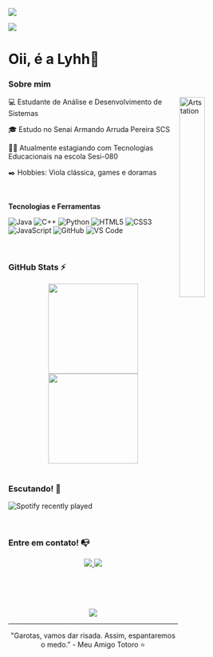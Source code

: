 <p align="center">
 
</p align="center">
  <img src="https://github.com/Lybnih/Lybnih/assets/132515156/185e163a-6d9a-4949-bccd-bf0016e8ed94" />
  
<p>
  <img src="https://komarev.com/ghpvc/?username=your-github-lybnih&color=blueviolet"/> 
</p>

# Oii, é a Lyhh👋

### Sobre mim

 <p>
         <img align="right" alt="Artstation" src="https://github.com/Lybnih/Lybnih/assets/132515156/291bb589-fffb-4b96-b3ec-37dbd9ff86ba"
         width="32%" height="32%">
    </p>

<p align="center">
  
💻 Estudante de Análise e Desenvolvimento de Sistemas

🎓 Estudo no Senai Armando Arruda Pereira SCS

👩‍💻 Atualmente estagiando com Tecnologias Educacionais na escola Sesi-080

✒️ Hobbies: Viola clássica, games e doramas 

</p>

<br>
 
**Tecnologias e Ferramentas**

![Java](https://img.shields.io/badge/Java-ED8B00?style=for-the-badge&logo=openjdk&logoColor=white)
![C++](https://img.shields.io/badge/C%2B%2B-00599C?style=for-the-badge&logo=c%2B%2B&logoColor=white)
![Python](https://img.shields.io/badge/Python-3776AB?style=for-the-badge&logo=python&logoColor=white)
![HTML5](https://img.shields.io/badge/html5-%23E34F26.svg?style=for-the-badge&logo=html5&logoColor=white)
![CSS3](https://img.shields.io/badge/css3-%231572B6.svg?style=for-the-badge&logo=css3&logoColor=white)
![JavaScript](https://img.shields.io/badge/javascript-%23323330.svg?style=for-the-badge&logo=javascript&logoColor=%23F7DF1E)
![GitHub](https://img.shields.io/badge/github-%23121011.svg?style=for-the-badge&logo=github&logoColor=white)
![VS Code](https://img.shields.io/badge/VS%20Code-0078d7.svg?style=for-the-badge&logo=visual-studio-code&logoColor=white)

<br>

### GitHub Stats ⚡
<div style="text-align: center;">
  <a href="https://github.com/Lybnih">
    <img height="180em" src="https://github-readme-stats.vercel.app/api/top-langs/?username=Lybnih&layout=compact&langs_count=7&theme=dracula"/>
    <img height="180em" src="https://github-readme-stats.vercel.app/api?username=Lybnih&show_icons=true&theme=dracula&include_all_commits=true&count_private=true"/>
  </a>
</div>

<br>

### Escutando! :musical_note:
![Spotify recently played](https://spotify-recently-played-readme.vercel.app/api?user=l31ogoi782koitqmjwnj6wrca&count=1)

<br>

### Entre em contato! 📭
<div style="text-align: center; margin-bottom: 50px;">
  <a href="https://www.instagram.com/vi_lybnih/" target="_blank">
    <img src="https://img.shields.io/badge/-Instagram-%23E4405F?style=for-the-badge&logo=instagram&logoColor=white" target="_blank">
  </a>
  <a href="https://www.linkedin.com/in/lybnih-vitoria-3b52501b9/" target="_blank">
    <img src="https://img.shields.io/badge/-LinkedIn-%230077B5?style=for-the-badge&logo=linkedin&logoColor=white" target="_blank">
  </a>   
</div>

<br>

<p align = "center">
 <img src="https://github.com/Lybnih/Lybnih/assets/132515156/18885c8b-075f-424d-afe0-9cc9cc84d2d4">
</p> 

<hr>
<p align="center">"Garotas, vamos dar risada. Assim, espantaremos o medo.” - Meu Amigo Totoro ⭐</p>
